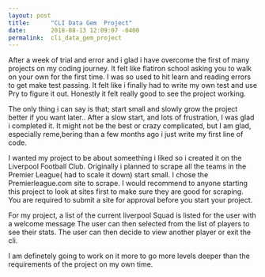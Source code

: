 ```yaml
---
layout: post
title:      "CLI Data Gem  Project"
date:       2018-08-13 12:09:07 -0400
permalink:  cli_data_gem_project
---
```






After a week of trial and error and i glad i have overcome the first of many projects on my coding journey. It felt like flatiron school asking you to walk on your own for the first time. I was so used to hit learn and reading errors to get make test passing. It felt like i finally had to write my own test and use Pry to figure it out. Honestly it felt really good to see the project working. 


The only thing i can say is that; start small and slowly grow the project better if you want later.. After a slow start, and lots of frustration, I was glad i completed it. It might not be the best or crazy complicated, but I am glad, especially reme,bering than a few months ago i just write my first line of code.  

I wanted my project to be about someething i liked so i created it on the Liverpool Football Club. Originally i planned to scrape all the teams in the Premier League( had to scale it down) start small. I chose the Premierleague.com site to scrape. I would recommend to anyone starting this project to look at sites first to make sure they are good for scraping. You are required to submit a site for approval before you start your project. 

For my project, a list of the current liverpool Squad is listed for the user with a welcome message The user can then selected from the list of players to see their stats. The user can then decide to view another player or exit the cli. 

I am definetely going to work on it more to go more levels deeper than the requirements of the project on my own time. 


